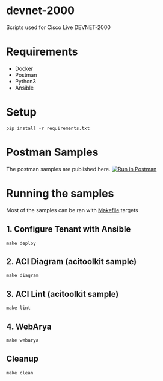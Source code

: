 # devnet-2000

Scripts used for Cisco Live DEVNET-2000


# Requirements

* Docker
* Postman
* Python3
* Ansible


# Setup

```
pip install -r requirements.txt
```

# Postman Samples

The postman samples are published here.
[![Run in Postman](https://run.pstmn.io/button.svg)](https://app.getpostman.com/run-collection/44d0cd5fc8c7ec70bce9)


# Running the samples

Most of the samples can be ran with [Makefile](./Makefile) targets

## 1. Configure Tenant with Ansible

```
make deploy
```

## 2. ACI Diagram (acitoolkit sample)


```
make diagram
```

## 3. ACI Lint (acitoolkit sample)

```
make lint
```

## 4. WebArya

```
make webarya
```


## Cleanup

```
make clean
```
